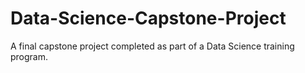 # Data-Science-Capstone-Project
A final capstone project completed as part of a Data Science training program.
